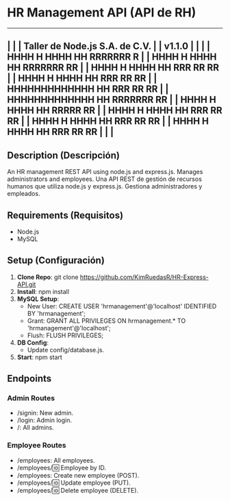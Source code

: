 # HR Management API (API de RH)

--------------------------------------------------------------
|                                                            |
|               Taller de Node.js S.A. de C.V.               |
|                           v1.1.0                           |
|                                                            |
|                  HHHH H   HHHH HH   RRRRRRR R              |
|                  HHHH H   HHHH HH   RRRRRRR RR             |
|                  HHHH H   HHHH HH   RRR   RR RR            |
|                  HHHH H   HHHH HH   RRR    RR RR           |
|                  HHHHHHHHHHHHH HH   RRR   RR RR            |
|                  HHHHHHHHHHHHH HH   RRRRRRR RR             |
|                  HHHH H   HHHH HH   RRRRR RR               |
|                  HHHH H   HHHH HH   RRR RR RR              |
|                  HHHH H   HHHH HH   RRR  RR RR             |
|                  HHHH H   HHHH HH   RRR   RR RR            |
|                                                            |
--------------------------------------------------------------

## Description (Descripción)

An HR management REST API using node.js and express.js. Manages administrators and employees.
Una API REST de gestión de recursos humanos que utiliza node.js y express.js. Gestiona administradores y empleados.

## Requirements (Requisitos)

- Node.js
- MySQL

## Setup (Configuración)

1. **Clone Repo**:
   git clone https://github.com/KimRuedasR/HR-Express-API.git
2. **Install**:
   npm install
3. **MySQL Setup**:
   - New User: CREATE USER 'hrmanagement'@'localhost' IDENTIFIED BY 'hrmanagement';
   - Grant: GRANT ALL PRIVILEGES ON hrmanagement.\* TO 'hrmanagement'@'localhost';
   - Flush: FLUSH PRIVILEGES;
4. **DB Config**:
   - Update config/database.js.
5. **Start**:
   npm start

## Endpoints

### Admin Routes

- /signin: New admin.
- /login: Admin login.
- /: All admins.

### Employee Routes

- /employees: All employees.
- /employees/:id: Employee by ID.
- /employees: Create new employee (POST).
- /employees/:id: Update employee (PUT).
- /employees/:id: Delete employee (DELETE).
